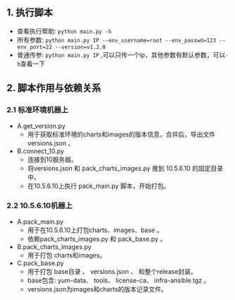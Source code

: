 ## 1. 执行脚本
+ 查看执行帮助: `python main.py -h`
+ 所有参数: `python main.py IP --env_username=root --env_passwd=123 --env_port=22 --version=v1.2.0`
+ 普通传参: `python main.py IP` ,可以只传一个ip，其他参数有默认参数，可以`-h`查看一下

## 2. 脚本作用与依赖关系
### 2.1 标准环境机器上
+ A.get_version.py
  - 用于获取标准环境的charts和images的版本信息，合并后，导出文件 versions.json 。
+ B.connect_10.py
  - 连接到10服务器。
  - 将versions.json 和 pack_charts_images.py 推到 10.5.6.10 的固定目录中。
  - 在10.5.6.10上执行 pack_main.py 脚本，开始打包。

### 2.2 10.5.6.10机器上
+ A.pack_main.py
  - 用于在10.5.6.10上打包charts、images、base 。
  - 依赖pack_charts_images.py 和 pack_base.py 。
+ B.pack_charts_images.py 
  - 用于打包 charts和images。
+ C.pack_base.py
  - 用于打包 base目录 、 versions.json 、 和整个release封装。
  - base包含:  yum-data、 tools、 license-ca、 infra-ansible.tgz 。
  - versions.json为images和charts的版本记录文件。